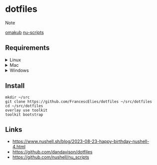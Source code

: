 # dotfiles

> [!NOTE]
> [omakub](https://omakub.org/)
> [nu-scripts](https://github.com/nushell/nu_scripts)

##  Requirements
<details><summary> Linux </summary>

```nu
curl -fsSL https://apt.fury.io/nushell/gpg.key | sudo gpg --dearmor -o /etc/apt/trusted.gpg.d/fury-nushell.gpg
echo "deb https://apt.fury.io/nushell/ /" | sudo tee /etc/apt/sources.list.d/fury.list
sudo apt update
sudo apt install -y build-essential nushell just
```

</details>

<details><summary> Mac </summary>

```nu
brew install just nushell
```

</details>

<details><summary> Windows </summary>

```nu
winget install --silent --id Casey.Just Nushell.Nushell
```

</details>

##  Install
```nu
mkdir ~/src
git clone https://github.com/FrancescElies/dotfiles ~/src/dotfiles
cd ~/src/dotfiles
overlay use toolkit
toolkit bootstrap
```

## Links
- https://www.nushell.sh/blog/2023-08-23-happy-birthday-nushell-4.html
- https://github.com/dandavison/dotfiles
- https://github.com/nushell/nu_scripts

